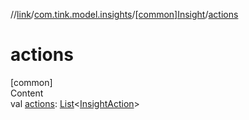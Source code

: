//[link](../../index.md)/[com.tink.model.insights](../index.md)/[[common]Insight](index.md)/[actions](actions.md)



# actions  
[common]  
Content  
val [actions](actions.md): [List](https://kotlinlang.org/api/latest/jvm/stdlib/kotlin.collections/-list/index.html)<[InsightAction](../[common]-insight-action/index.md)>  



